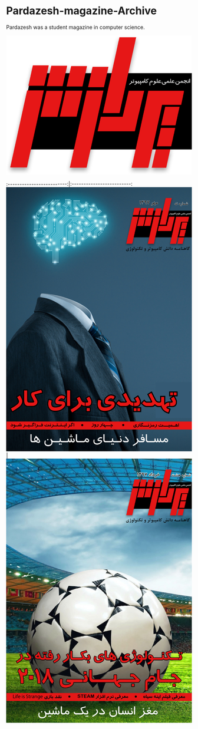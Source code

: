 # Pardazesh-magazine-Archive
Pardazesh was a student magazine in computer science. 

![alt text](https://github.com/ImMohammadHosseini/Pardazesh-magazine-Archive/blob/master/logo/logo.png?raw=true)


:-------------------------:|:-------------------------:
![alt text](https://github.com/ImMohammadHosseini/Pardazesh-magazine-Archive/blob/master/covers/9.jpg)  |  ![alt text](https://github.com/ImMohammadHosseini/Pardazesh-magazine-Archive/blob/master/covers/8.jpg)
